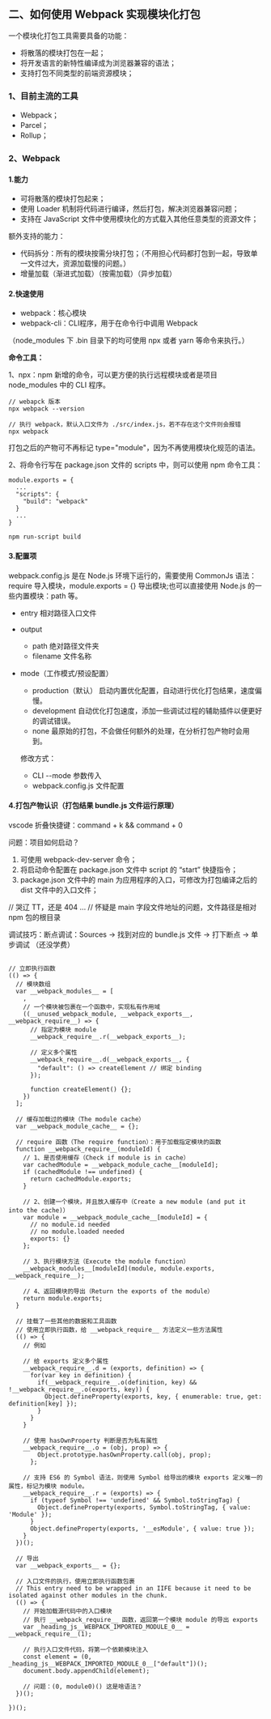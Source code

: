 ## 二、如何使用 Webpack 实现模块化打包

一个模块化打包工具需要具备的功能：

- 将散落的模块打包在一起；
- 将开发语言的新特性编译成为浏览器兼容的语法；
- 支持打包不同类型的前端资源模块；

### 1、目前主流的工具

- Webpack；
- Parcel；
- Rollup；

### 2、Webpack

#### 1.能力

- 可将散落的模块打包起来；
- 使用 Loader 机制将代码进行编译，然后打包，解决浏览器兼容问题；
- 支持在 JavaScript 文件中使用模块化的方式载入其他任意类型的资源文件；

额外支持的能力：

- 代码拆分：所有的模块按需分块打包；（不用担心代码都打包到一起，导致单一文件过大，资源加载慢的问题。）
- 增量加载（渐进式加载）（按需加载）（异步加载）

#### 2.快速使用

- webpack：核心模块
- webpack-cli：CLI程序，用于在命令行中调用 Webpack

（node_modules 下 .bin 目录下的均可使用 npx 或者 yarn 等命令来执行。）

**命令工具：**

1、npx：npm 新增的命令，可以更方便的执行远程模块或者是项目 node_modules 中的 CLI 程序。

``` shell
// webapck 版本
npx webpack --version

// 执行 webpack，默认入口文件为 ./src/index.js，若不存在这个文件则会报错
npx webpack
```

打包之后的产物可不再标记 type="module"，因为不再使用模块化规范的语法。

2、将命令行写在 package.json 文件的 scripts 中，则可以使用 npm 命令工具：

``` shell
module.exports = {
  ...
  "scripts": {
    "build": "webpack"
  }
  ...
}

npm run-script build
```

#### 3.配置项

webpack.config.js 是在 Node.js 环境下运行的，需要使用 CommonJs 语法：require 导入模块，module.exports = {} 导出模块;也可以直接使用 Node.js 的一些内置模块：path 等。

- entry 相对路径入口文件

- output
  - path 绝对路径文件夹
  - filename 文件名称

- mode（工作模式/预设配置）
  - production（默认）
    启动内置优化配置，自动进行优化打包结果，速度偏慢。
  - development
    自动优化打包速度，添加一些调试过程的辅助插件以便更好的调试错误。
  - none
    最原始的打包，不会做任何额外的处理，在分析打包产物时会用到。

  修改方式：
  - CLI --mode 参数传入
  - webpack.config.js 文件配置

#### 4.打包产物认识（打包结果 bundle.js 文件运行原理）

vscode 折叠快捷键：command + k && command + 0

问题：项目如何启动？
1. 可使用 webpack-dev-server 命令；
2. 将启动命令配置在 package.json 文件中 script 的 “start” 快捷指令；
3. package.json 文件中的 main 为应用程序的入口，可修改为打包编译之后的 dist 文件中的入口文件；

// 哭辽 TT，还是 404 ...
// 怀疑是 main 字段文件地址的问题，文件路径是相对 npm 包的根目录

调试技巧：断点调试：Sources -> 找到对应的 bundle.js 文件 -> 打下断点 -> 单步调试 （还没学费）

``` shell

// 立即执行函数
(() => {
  // 模块数组
  var __webpack_modules__ = [
    ,
    // 一个模块被包裹在一个函数中，实现私有作用域
    ((__unused_webpack_module, __webpack_exports__, __webpack_require__) => {
      // 指定为模块 module
      __webpack_require__.r(__webpack_exports__);

      // 定义多个属性
      __webpack_require__.d(__webpack_exports__, {
        "default": () => createElement // 绑定 binding
      });

      function createElement() {};
    })
  ];

  // 缓存加载过的模块（The module cache）
  var __webpack_module_cache__ = {};

  // require 函数（The require function）：用于加载指定模块的函数
  function __webpack_require__(moduleId) {
    // 1、是否使用缓存（Check if module is in cache）
    var cachedModule = __webpack_module_cache__[moduleId];
    if (cachedModule !== undefined) {
      return cachedModule.exports;
    }

    // 2、创建一个模块，并且放入缓存中（Create a new module (and put it into the cache)）
    var module = __webpack_module_cache__[moduleId] = {
      // no module.id needed
      // no module.loaded needed
      exports: {}
    };

    // 3、执行模块方法（Execute the module function）
    __webpack_modules__[moduleId](module, module.exports, __webpack_require__);

    // 4、返回模块的导出（Return the exports of the module）
    return module.exports;
  }

  // 挂载了一些其他的数据和工具函数
  // 使用立即执行函数，给 __webpack_require__ 方法定义一些方法属性
  (() => {
    // 例如

    // 给 exports 定义多个属性
    __webpack_require__.d = (exports, definition) => {
      for(var key in definition) {
        if(__webpack_require__.o(definition, key) && !__webpack_require__.o(exports, key)) {
          Object.defineProperty(exports, key, { enumerable: true, get: definition[key] });
        }
      }
    }

    // 使用 hasOwnProperty 判断是否为私有属性
    __webpack_require__.o = (obj, prop) => {
        Object.prototype.hasOwnProperty.call(obj, prop);
      };

    // 支持 ES6 的 Symbol 语法，则使用 Symbol 给导出的模块 exports 定义唯一的属性，标记为模块 module。
    __webpack_require__.r = (exports) => {
      if (typeof Symbol !== 'undefined' && Symbol.toStringTag) {
        Object.defineProperty(exports, Symbol.toStringTag, { value: 'Module' });
      }
      Object.defineProperty(exports, '__esModule', { value: true });
    }
  })();

  // 导出
  var __webpack_exports__ = {};

  // 入口文件的执行，使用立即执行函数包裹
  // This entry need to be wrapped in an IIFE because it need to be isolated against other modules in the chunk.
  (() => {
    // 开始加载源代码中的入口模块
    // 执行 __webpack_require__ 函数，返回第一个模块 module 的导出 exports
    var _heading_js__WEBPACK_IMPORTED_MODULE_0__ = __webpack_require__(1);
    
    // 执行入口文件代码，将第一个依赖模块注入
    const element = (0, _heading_js__WEBPACK_IMPORTED_MODULE_0__["default"])();
    document.body.appendChild(element);

    // 问题：(0, module0)() 这是啥语法？
  })();

})();
```

